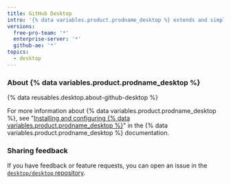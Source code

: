 ```yaml
---
title: GitHub Desktop
intro: '{% data variables.product.prodname_desktop %} extends and simplifies your Git and {% data variables.product.prodname_dotcom %} workflow using a visual interface.'
versions:
  free-pro-team: '*'
  enterprise-server: '*'
  github-ae: '*'
topics:
  - desktop
---
```


### About {% data variables.product.prodname_desktop %}

{% data reusables.desktop.about-github-desktop %}

For more information about {% data variables.product.prodname_desktop %}, see "[Installing and configuring {% data variables.product.prodname_desktop %}](/desktop/installing-and-configuring-github-desktop)" in the {% data variables.product.prodname_desktop %} documentation.

### Sharing feedback

If you have feedback or feature requests, you can open an issue in the [`desktop/desktop` repository](https://github.com/desktop/desktop).

